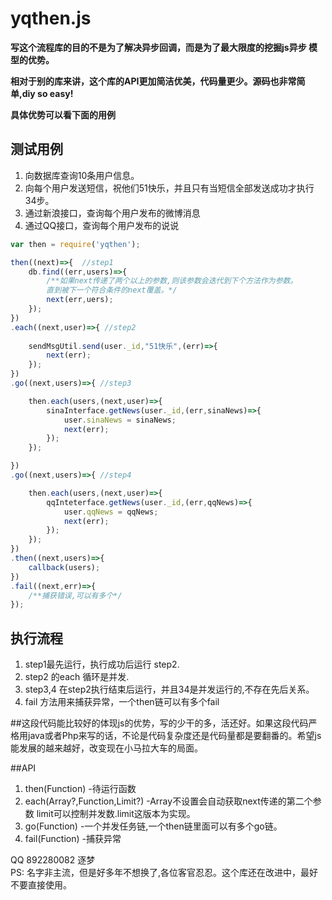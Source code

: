 yqthen.js
====
**写这个流程库的目的不是为了解决异步回调，而是为了最大限度的挖掘js异步
模型的优势。**

**相对于别的库来讲，这个库的API更加简洁优美，代码量更少。源码也非常简单,diy so easy!**

**具体优势可以看下面的用例**

## 测试用例
1. 向数据库查询10条用户信息。
2. 向每个用户发送短信，祝他们51快乐，并且只有当短信全部发送成功才执行 34步。
3. 通过新浪接口，查询每个用户发布的微博消息
4. 通过QQ接口，查询每个用户发布的说说 

```js
var then = require('yqthen');

then((next)=>{  //step1
	db.find((err,users)=>{
		/**如果next传递了两个以上的参数,则该参数会迭代到下个方法作为参数。
		直到被下一个符合条件的next覆盖。*/
		next(err,uers); 
	});
})
.each((next,user)=>{ //step2
	
	sendMsgUtil.send(user._id,"51快乐",(err)=>{
		next(err);
	});
})
.go((next,users)=>{ //step3

	then.each(users,(next,user)=>{ 
		sinaInterface.getNews(user._id,(err,sinaNews)=>{
			user.sinaNews = sinaNews;
			next(err);
		});
	});

})
.go((next,users)=>{ //step4

	then.each(users,(next,user)=>{
		qqInteterface.getNews(user._id,(err,qqNews)=>{
			user.qqNews = qqNews;
			next(err);
		});
	});
})
.then((next,users)=>{
	callback(users);
})
.fail((next,err)=>{
	/**捕获错误,可以有多个*/
});
```

## 执行流程
1. step1最先运行，执行成功后运行 step2.
2. step2 的each 循环是并发.
3. step3,4 在step2执行结束后运行，并且34是并发运行的,不存在先后关系。
4. fail 方法用来捕获异常，一个then链可以有多个fail

##这段代码能比较好的体现js的优势，写的少干的多，活还好。如果这段代码严格用java或者Php来写的话，不论是代码复杂度还是代码量都是要翻番的。希望js能发展的越来越好，改变现在小马拉大车的局面。

##API
1. then(Function) -待运行函数
2. each(Array?,Function,Limit?) -Array不设置会自动获取next传递的第二个参数 limit可以控制并发数.limit这版本为实现。
3. go(Function) -一个并发任务链,一个then链里面可以有多个go链。
4. fail(Function) -捕获异常

QQ 892280082 逐梦  
PS: 名字非主流，但是好多年不想换了,各位客官忍忍。这个库还在改进中，最好不要直接使用。

